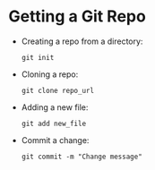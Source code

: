 # Getting a Git Repo

-   Creating a repo from a directory:
    
        git init
-   Cloning a repo:
    
        git clone repo_url
-   Adding a new file:

        git add new_file
-   Commit a change:

        git commit -m "Change message"
